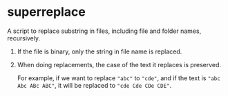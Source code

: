 # superreplace
A script to replace substring in files, including file and folder names, recursively.

1. If the file is binary, only the string in file name is replaced.

2. When doing replacements, the case of the text it replaces is preserved.

   For example, if we want to replace `"abc"` to `"cde"`,
       and if the text is `"abc Abc ABc ABC"`,
   it will be replaced to `"cde Cde CDe CDE"`.
